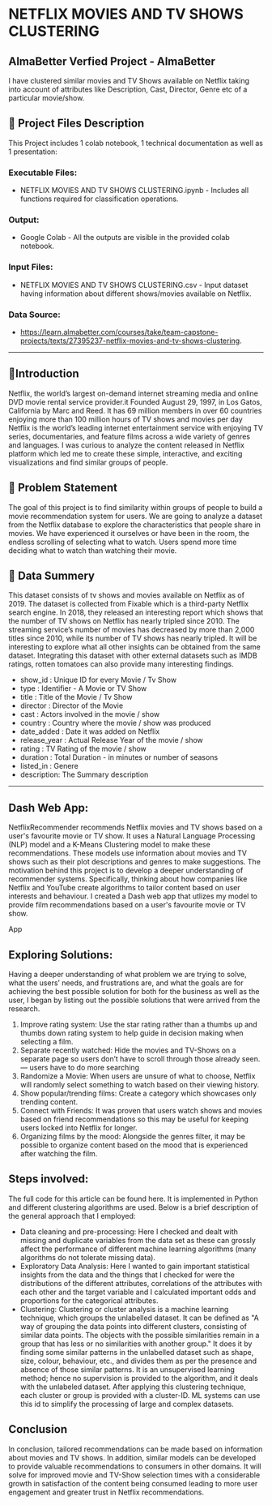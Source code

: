 # NETFLIX MOVIES AND TV SHOWS CLUSTERING

## AlmaBetter Verfied Project - AlmaBetter


I have clustered similar movies and TV Shows available on Netflix taking into account of attributes like Description, Cast, Director, Genre etc of a particular movie/show.

## 💾 Project Files Description
This Project includes 1 colab notebook, 1 technical documentation as well as 1 presentation:

### Executable Files:
  * NETFLIX MOVIES AND TV SHOWS CLUSTERING.ipynb - Includes all functions required for classification operations.
### Output:
  * Google Colab - All the outputs are visible in the provided colab notebook.
### Input Files:
  * NETFLIX MOVIES AND TV SHOWS CLUSTERING.csv - Input dataset having information about different shows/movies available on Netflix.
### Data Source:
  * https://learn.almabetter.com/courses/take/team-capstone-projects/texts/27395237-netflix-movies-and-tv-shows-clustering.
-----------------------------------------------------

## 📖Introduction

Netflix, the world’s largest on-demand internet streaming media and online DVD movie rental service provider.it Founded August 29, 1997, in Los Gatos, California by Marc and Reed. It has 69 million members in over 60 countries enjoying more than 100 million hours of TV shows and movies per day Netflix is the world’s leading internet entertainment service with enjoying TV series, documentaries, and feature films across a wide variety of genres and languages. I was curious to analyze the content released in Netflix platform which led me to create these simple, interactive, and exciting visualizations and find similar groups of people.

## 📖 Problem Statement
The goal of this project is to find similarity within groups of people to build a movie recommendation system for users. We are going to analyze a dataset from the Netflix database to explore the characteristics that people share in movies. We have experienced it ourselves or have been in the room, the endless scrolling of selecting what to watch. Users spend more time deciding what to watch than watching their movie.

## 📖 Data Summery

This dataset consists of tv shows and movies available on Netflix as of 2019. The dataset is collected from Fixable which is a third-party Netflix search engine. In 2018, they released an interesting report which shows that the number of TV shows on Netflix has nearly tripled since 2010. The streaming service’s number of movies has decreased by more than 2,000 titles since 2010, while its number of TV shows has nearly tripled. It will be interesting to explore what all other insights can be obtained from the same dataset. Integrating this dataset with other external datasets such as IMDB ratings, rotten tomatoes can also provide many interesting findings.
  * show_id : Unique ID for every Movie / Tv Show
  * type : Identifier - A Movie or TV Show
  * title : Title of the Movie / Tv Show
  * director : Director of the Movie
  * cast : Actors involved in the movie / show
  * country : Country where the movie / show was produced
  * date_added : Date it was added on Netflix
  * release_year : Actual Release Year of the movie / show
  * rating : TV Rating of the movie / show
  * duration : Total Duration - in minutes or number of seasons
  * listed_in : Genere
  * description: The Summary description
-----------------------------------------------------

## Dash Web App:

NetflixRecommender recommends Netflix movies and TV shows based on a user's favourite movie or TV show. It uses a Natural Language Processing (NLP) model and a K-Means Clustering model to make these recommendations. These models use information about movies and TV shows such as their plot descriptions and genres to make suggestions. The motivation behind this project is to develop a deeper understanding of recommender systems. Specifically, thinking about how companies like Netflix and YouTube create algorithms to tailor content based on user interests and behaviour. I created a Dash web app that utlizes my model to provide film recommendations based on a user's favourite movie or TV show.

App

## Exploring Solutions:

Having a deeper understanding of what problem we are trying to solve, what the users’ needs, and frustrations are, and what the goals are for achieving the best possible solution for both for the business as well as the user, I began by listing out the possible solutions that were arrived from the research.

 1. Improve rating system: Use the star rating rather than a thumbs up and thumbs down rating system to help guide in decision making when selecting a film.
 2. Separate recently watched: Hide the movies and TV-Shows on a separate page so users don’t have to scroll through those already seen. — users have to do more searching
 3. Randomize a Movie: When users are unsure of what to choose, Netflix will randomly select something to watch based on their viewing history.
 4. Show popular/trending films: Create a category which showcases only trending content.
 5. Connect with Friends: It was proven that users watch shows and movies based on friend recommendations so this may be useful for keeping users locked into Netflix for longer.
 6. Organizing films by the mood: Alongside the genres filter, it may be possible to organize content based on the mood that is experienced after watching the film.
 
## Steps involved: 

The full code for this article can be found here. It is implemented in Python and different clustering algorithms are used. Below is a brief description of the general approach that I employed:

  * Data cleaning and pre-processing: Here I checked and dealt with missing and duplicate variables from the data set as these can grossly affect the performance of different machine learning algorithms (many algorithms do not tolerate missing data).
  * Exploratory Data Analysis: Here I wanted to gain important statistical insights from the data and the things that I checked for were the distributions of the different attributes, correlations of the attributes with each other and the target variable and I calculated important odds and proportions for the categorical attributes.
  * Clustering: Clustering or cluster analysis is a machine learning technique, which groups the unlabelled dataset. It can be defined as "A way of grouping the data points into different clusters, consisting of similar data points. The objects with the possible similarities remain in a group that has less or no similarities with another group." It does it by finding some similar patterns in the unlabelled dataset such as shape, size, colour, behaviour, etc., and divides them as per the presence and absence of those similar patterns. It is an unsupervised learning method; hence no supervision is provided to the algorithm, and it deals with the unlabeled dataset. After applying this clustering technique, each cluster or group is provided with a cluster-ID. ML systems can use this id to simplify the processing of large and complex datasets.
  
## Conclusion

In conclusion, tailored recommendations can be made based on information about movies and TV shows. In addition, similar models can be developed to provide valuable recommendations to consumers in other domains. It will solve for improved movie and TV-Show selection times with a considerable growth in satisfaction of the content being consumed leading to more user engagement and greater trust in Netflix recommendations.
